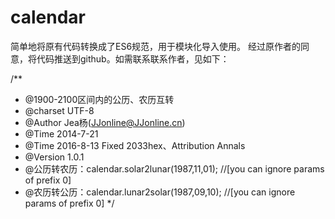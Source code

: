 # calendar

简单地将原有代码转换成了ES6规范，用于模块化导入使用。
经过原作者的同意，将代码推送到github。如需联系联系作者，见如下：

/**
* @1900-2100区间内的公历、农历互转
* @charset  UTF-8
* @Author  Jea杨(JJonline@JJonline.cn)
* @Time    2014-7-21
* @Time    2016-8-13 Fixed 2033hex、Attribution Annals
* @Version 1.0.1
* @公历转农历：calendar.solar2lunar(1987,11,01); //[you can ignore params of prefix 0]
* @农历转公历：calendar.lunar2solar(1987,09,10); //[you can ignore params of prefix 0]
*/

